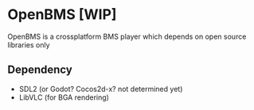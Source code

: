 # OpenBMS [WIP]

OpenBMS is a crossplatform BMS player which depends on open source libraries only

## Dependency

- SDL2 (or Godot? Cocos2d-x? not determined yet)
- LibVLC (for BGA rendering)
